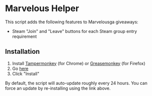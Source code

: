 # Marvelous Helper
This script adds the following features to Marvelousga giveaways:
  * Steam "Join" and "Leave" buttons for each Steam group entry requirement

## Installation
1. Install [Tampermonkey](https://chrome.google.com/webstore/detail/tampermonkey/dhdgffkkebhmkfjojejmpbldmpobfkfo) (for Chrome) or [Greasemonkey](https://addons.mozilla.org/en-US/firefox/addon/greasemonkey/) (for Firefox)
2. Go [here](https://raw.githubusercontent.com/Citrinate/marvelousHelper/master/marvelousHelper.user.js)
3. Click "Install"

By default, the script will auto-update roughly every 24 hours. You can force an update by re-installing using the link above.
